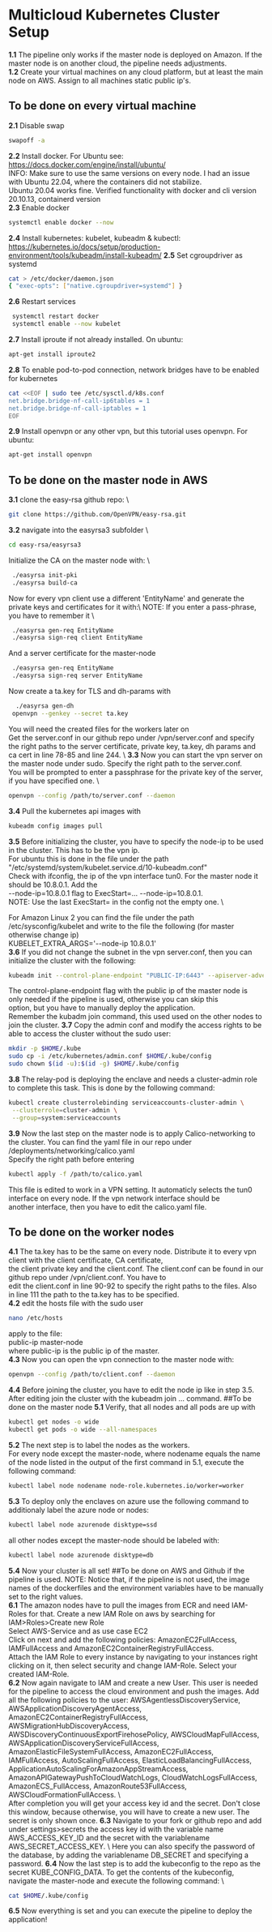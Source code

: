 # Multicloud Kubernetes Cluster Setup
**1.1** The pipeline only works if the master node is deployed on Amazon. If the master node is on another cloud, the pipeline needs adjustments. \
**1.2** Create your virtual machines on any cloud platform, but at least the main node on AWS. Assign to all machines static public ip's. 
## To be done on every virtual machine
**2.1** Disable swap 
 ```bash
swapoff -a
```
**2.2** Install docker. For Ubuntu see: https://docs.docker.com/engine/install/ubuntu/ \
INFO: Make sure to use the same versions on every node. I had an issue with Ubuntu 22.04, where the containers did not stabilize. \
Ubuntu 20.04 works fine. Verified functionality with docker and cli version 20.10.13, containerd version \
**2.3** Enable docker
 ```bash
systemctl enable docker --now
```
**2.4** Install kubernetes: kubelet, kubeadm & kubectl: https://kubernetes.io/docs/setup/production-environment/tools/kubeadm/install-kubeadm/
**2.5** Set cgroupdriver as systemd
```bash
cat > /etc/docker/daemon.json
{ "exec-opts": ["native.cgroupdriver=systemd"] }
```
**2.6** Restart services
```bash
 systemctl restart docker
 systemctl enable --now kubelet
```
**2.7** Install iproute if not already installed. On ubuntu:
```bash
apt-get install iproute2
```
**2.8** To enable pod-to-pod connection, network bridges have to be enabled for kubernetes
```bash
cat <<EOF | sudo tee /etc/sysctl.d/k8s.conf
net.bridge.bridge-nf-call-ip6tables = 1
net.bridge.bridge-nf-call-iptables = 1
EOF
```
**2.9** Install openvpn or any other vpn, but this tutorial uses openvpn. For ubuntu:
```bash
apt-get install openvpn
```
## To be done on the master node in AWS
**3.1** clone the easy-rsa github repo: \
```bash
git clone https://github.com/OpenVPN/easy-rsa.git
```
**3.2** navigate into the easyrsa3 subfolder \
```bash
cd easy-rsa/easyrsa3
```
Initialize the CA on the master node with: \
```bash
 ./easyrsa init-pki
 ./easyrsa build-ca
```
Now for every vpn client use a different 'EntityName' and generate the private keys and certificates for it with:\\
NOTE: If you enter a pass-phrase, you have to remember it \
```bash
 ./easyrsa gen-req EntityName
 ./easyrsa sign-req client EntityName
```
And a server certificate for the master-node 
```bash
 ./easyrsa gen-req EntityName
 ./easyrsa sign-req server EntityName
```
Now create a ta.key for TLS and dh-params with 
```bash
  ./easyrsa gen-dh
 openvpn --genkey --secret ta.key
```
You will need the created files for the workers later on \
Get the server.conf in our github repo under /vpn/server.conf and specify the right paths to the server certificate, private key, ta.key, dh params and  \
ca cert in line 78-85 and line 244. \ 
**3.3** Now you can start the vpn server on the master node under sudo. Specify the right path to the server.conf. \
You will be prompted to enter a passphrase for the private key of the server, if you have specified one. \
```bash
openvpn --config /path/to/server.conf --daemon
```
**3.4** Pull the kubernetes api images with 
```bash
kubeadm config images pull
```
**3.5** Before initializing the cluster, you have to specify the node-ip to be used in the cluster. This has to be the vpn ip. \
For ubuntu this is done in the file under the path "/etc/systemd/system/kubelet.service.d/10-kubeadm.conf" \
Check with ifconfig, the ip of the vpn interface tun0. For the master node it should be 10.8.0.1. Add the \
--node-ip=10.8.0.1 flag to ExecStart=... --node-ip=10.8.0.1. \
NOTE: Use the last ExecStart= in the config not the empty one. \

For Amazon Linux 2 you can find the file under the path /etc/sysconfig/kubelet and write to the file the following (for master otherwise change ip) \
KUBELET_EXTRA_ARGS='--node-ip 10.8.0.1' \
**3.6** If you did not change the subnet in the vpn server.conf, then you can initialize the cluster with the following:
```bash
kubeadm init --control-plane-endpoint "PUBLIC-IP:6443" --apiserver-advertise-address=10.8.0.1 --pod-network-cidr=192.168.0.0/16
``` 
The control-plane-endpoint flag with the public ip of the master node is only needed if the pipeline is used, otherwise you can skip this \
option, but you have to manually deploy the application. \
Remember the kubadm join command, this used used on the other nodes to join the cluster.
**3.7** Copy the admin conf and modify the access rights to be able to access the cluster without the sudo user:
```bash
mkdir -p $HOME/.kube
sudo cp -i /etc/kubernetes/admin.conf $HOME/.kube/config
sudo chown $(id -u):$(id -g) $HOME/.kube/config
``` 
**3.8** The relay-pod is deploying the enclave and needs a cluster-admin role to complete this task. This is done by the following command:
 ```bash
kubectl create clusterrolebinding serviceaccounts-cluster-admin \
  --clusterrole=cluster-admin \
  --group=system:serviceaccounts
``` 
**3.9** Now the last step on the master node is to apply Calico-networking to the cluster. You can find the yaml file in our repo under /deployments/networking/calico.yaml \
Specify the right path before entering
```bash
kubectl apply -f /path/to/calico.yaml
``` 
This file is edited to work in a VPN setting. It automaticly selects the tun0 interface on every node. If the vpn network interface should be \
another interface, then you have to edit the calico.yaml file.
## To be done on the worker nodes
**4.1** The ta.key has to be the same on every node. Distribute it to every vpn client with the client certificate, CA certificate, \
the client private key and the client.conf. The client.conf can be found in our github repo under /vpn/client.conf. You have to  \
edit the client.conf in line 90-92 to specify the right paths to the files. Also in line 111 the path to the ta.key has to be specified. \
**4.2** edit the hosts file with the sudo user 
```bash
nano /etc/hosts
``` 
apply to the file: \
public-ip master-node \
where public-ip is the public ip of the master. \
**4.3** Now you can open the vpn connection to the master node with: 
```bash
openvpn --config /path/to/client.conf --daemon
``` 
**4.4** Before joining the cluster, you have to edit the node ip like in step 3.5. After editing join the cluster with the kubeadm join ... command.
##To be done on the master node
**5.1** Verify, that all nodes and all pods are up with
```bash
kubectl get nodes -o wide 
kubectl get pods -o wide --all-namespaces
``` 
**5.2** The next step is to label the nodes as the workers. \
For every node except the master-node, where nodename equals the name of the node listed in the output of the first command in 5.1, execute the following command:
```bash
kubectl label node nodename node-role.kubernetes.io/worker=worker
``` 
**5.3** To deploy only the enclaves on azure use the following command to additionaly label the azure node or nodes:
```bash
kubectl label node azurenode disktype=ssd
``` 
all other nodes except the master-node should be labeled with: 
```bash
kubectl label node azurenode disktype=db
``` 
**5.4** Now your cluster is all set!
##To be done on AWS and Github if the pipeline is used. 
NOTE: Notice that, if the pipeline is not used, the image names of the dockerfiles and the environment variables have to be manually set to the right values. \
**6.1** The amazon nodes have to pull the images from ECR and need IAM-Roles for that. Create a new IAM Role on aws by searching for IAM>Roles>Create new Role \
Select AWS-Service and as use case EC2 \
Click on next and add the following policies: AmazonEC2FullAccess, IAMFullAccess and AmazonEC2ContainerRegistryFullAccess. \
Attach the IAM Role to every instance by navigating to your instances right clicking on it, then select security and change IAM-Role. Select your created IAM-Role. \
**6.2** Now again navigate to IAM and create a new User. This user is needed for the pipeline to access the cloud environment and push the images. Add all the following policies
to the user: AWSAgentlessDiscoveryService, AWSApplicationDiscoveryAgentAccess, AmazonEC2ContainerRegistryFullAccess, AWSMigrationHubDiscoveryAccess,  AWSDiscoveryContinuousExportFirehosePolicy,
AWSCloudMapFullAccess, AWSApplicationDiscoveryServiceFullAccess, AmazonElasticFileSystemFullAccess, AmazonEC2FullAccess, IAMFullAccess, AutoScalingFullAccess, ElasticLoadBalancingFullAccess,
ApplicationAutoScalingForAmazonAppStreamAccess, AmazonAPIGatewayPushToCloudWatchLogs, CloudWatchLogsFullAccess, AmazonECS_FullAccess, AmazonRoute53FullAccess, AWSCloudFormationFullAccess. \ \
After completion you will get your access key id and the secret. Don't close this window, because otherwise, you will have to create a new user. The secret is only shown once.
**6.3** Navigate to your fork or github repo and add under settings>secrets the access key id with the variable name AWS_ACCESS_KEY_ID and the secret with the variablename AWS_SECRET_ACCESS_KEY. \ 
Here you can also specify the password of the database, by adding the variablename DB_SECRET and specifying a password. 
**6.4** Now the last step is to add the kubeconfig to the repo as the secret KUBE_CONFIG_DATA. To get the contents of the kubeconfig, navigate the master-node and execute the following command: \
```bash
cat $HOME/.kube/config
``` 

**6.5** Now everything is set and you can execute the pipeline to deploy the application! 

 
